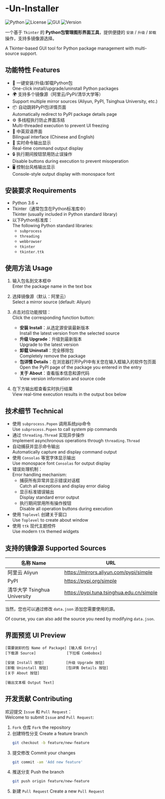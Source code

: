 # -Un-Installer

![Python](https://img.shields.io/badge/Python-3.6%2B-blue?logo=python)
![License](https://img.shields.io/badge/License-Apache--2.0-green)
![GUI](https://img.shields.io/badge/GUI-Tkinter-orange)
![Version](https://img.shields.io/badge/Version-6.4-lightgrey)

一个基于 `Tkinter` 的 **Python包管理图形界面工具**，提供便捷的 `安装` / `升级` / `卸载` 操作，支持多镜像源选择。

A Tkinter-based GUI tool for Python package management with multi-source support.

## 功能特性 Features

- 🚀 一键安装/升级/卸载Python包  
  One-click install/upgrade/uninstall Python packages
- 🌍 支持多个镜像源（阿里云/PyPI/清华大学等）  
  Support multiple mirror sources (Aliyun, PyPI, Tsinghua University, etc.)
- 📦 自动跳转PyPI包详情页面  
  Automatically redirect to PyPI package details page
- ⚙️ 多线程执行防止界面冻结  
  Multi-threaded execution to prevent UI freezing
- 🎯 中英双语界面  
  Bilingual interface (Chinese and English)
- 📜 实时命令输出显示  
  Real-time command output display
- 🔒 执行期间按钮禁用防止误操作  
  Disable buttons during execution to prevent misoperation
- 🖥️ 控制台风格输出显示  
  Console-style output display with monospace font

## 安装要求 Requirements

- Python 3.6 +
- Tkinter（通常包含在Python标准库中）  
  Tkinter (usually included in Python standard library)
- 以下Python标准库：  
  The following Python standard libraries:
  - `subprocess`
  - `threading`
  - `webbrowser`
  - `tkinter`
  - `tkinter.ttk`

## 使用方法 Usage

1. 输入包名到文本框中  
   Enter the package name in the text box
2. 选择镜像源（默认：阿里云）  
   Select a mirror source (default: Aliyun)
3. 点击对应功能按钮：  
   Click the corresponding function button:
   - **安装 Install**：从选定源安装最新版本  
     Install the latest version from the selected source
   - **升级 Upgrade**：升级到最新版本  
     Upgrade to the latest version
   - **卸载 Uninstall**：完全移除包  
     Completely remove the package
   - **包详情 Details**：在浏览器打开PyPI中有关您在输入框输入的软件包页面  
     Open the PyPI page of the package you entered in the entry
   - **关于 About**：查看版本信息和源代码  
     View version information and source code

4. 在下方输出框查看实时执行结果  
   View real-time execution results in the output box below

## 技术细节 Technical

- 使用 `subprocess.Popen` 调用系统pip命令  
  Use `subprocess.Popen` to call system pip commands
- 通过 `threading.Thread` 实现异步操作  
  Implement asynchronous operations through `threading.Thread`
- 自动捕获并显示命令输出  
  Automatically capture and display command output
- 使用 `Consolas` 等宽字体显示输出  
  Use monospace font `Consolas` for output display
- 错误处理机制：  
  Error handling mechanism:
  - 捕获所有异常并显示错误对话框  
    Catch all exceptions and display error dialog
  - 显示标准错误输出  
    Display standard error output
  - 执行期间禁用所有操作按钮  
    Disable all operation buttons during execution
- 使用 `Toplevel` 创建关于窗口  
  Use `Toplevel` to create about window
- 使用 `ttk` 现代主题控件  
  Use modern `ttk` themed widgets

## 支持的镜像源 Supported Sources

| 名称 Name                | URL                                      |
|-------------------------|------------------------------------------|
| 阿里云 Aliyun             | https://mirrors.aliyun.com/pypi/simple   |
| PyPI                   | https://pypi.org/simple                  |
| 清华大学 Tsinghua University | https://pypi.tuna.tsinghua.edu.cn/simple |

当然，您也可以通过修改 `data.json` 添加您需要使用的源。

Of course, you can also add the source you need by modifying `data.json`.

## 界面预览 UI Preview

```
[需要装卸的包 Name of Package] [输入框 Entry]
[下载源 Source]              [下拉框 Combobox]

[安装 Install 按钮]          [升级 Upgrade 按钮]
[卸载 Uninstall 按钮]        [包详情 Details 按钮]
[关于 About 按钮]

[输出文本框 Output Text]
```

## 开发贡献 Contributing

欢迎提交 `Issue` 和 `Pull Request`：  
Welcome to submit `Issue` and `Pull Request`:

1. `Fork` 仓库 `Fork` the repository
2. 创建特性分支 Create a feature branch 
    ```bash
    git checkout -b feature/new-feature
    ```
3. 提交修改 Commit your changes
    ```bash
    git commit -am 'Add new feature'
    ```
4. 推送分支 Push the branch
    ```bash
    git push origin feature/new-feature
    ```
5. 新建 `Pull Request` Create a new `Pull Request`
